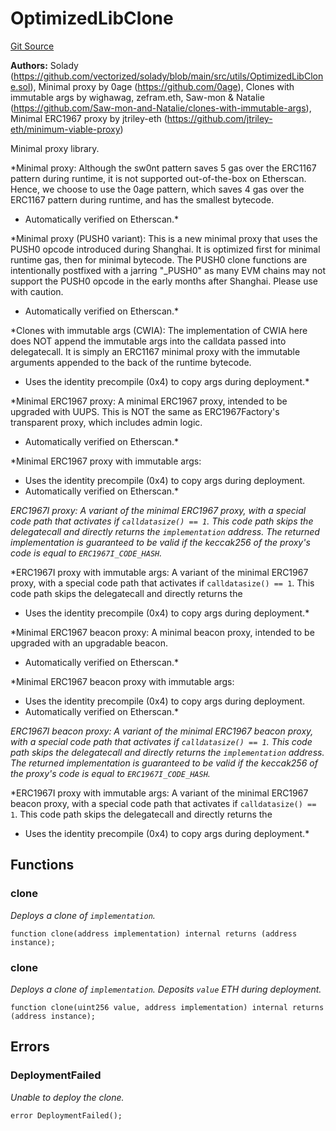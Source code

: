# OptimizedLibClone
[Git Source](https://github.com/VerisLabs/KAM/blob/26924a026af1e1620e830002fd931ff7e42525b6/src/libraries/OptimizedLibClone.sol)

**Authors:**
Solady (https://github.com/vectorized/solady/blob/main/src/utils/OptimizedLibClone.sol), Minimal proxy by 0age (https://github.com/0age), Clones with immutable args by wighawag, zefram.eth, Saw-mon & Natalie
(https://github.com/Saw-mon-and-Natalie/clones-with-immutable-args), Minimal ERC1967 proxy by jtriley-eth (https://github.com/jtriley-eth/minimum-viable-proxy)

Minimal proxy library.

*Minimal proxy:
Although the sw0nt pattern saves 5 gas over the ERC1167 pattern during runtime,
it is not supported out-of-the-box on Etherscan. Hence, we choose to use the 0age pattern,
which saves 4 gas over the ERC1167 pattern during runtime, and has the smallest bytecode.
- Automatically verified on Etherscan.*

*Minimal proxy (PUSH0 variant):
This is a new minimal proxy that uses the PUSH0 opcode introduced during Shanghai.
It is optimized first for minimal runtime gas, then for minimal bytecode.
The PUSH0 clone functions are intentionally postfixed with a jarring "_PUSH0" as
many EVM chains may not support the PUSH0 opcode in the early months after Shanghai.
Please use with caution.
- Automatically verified on Etherscan.*

*Clones with immutable args (CWIA):
The implementation of CWIA here does NOT append the immutable args into the calldata
passed into delegatecall. It is simply an ERC1167 minimal proxy with the immutable arguments
appended to the back of the runtime bytecode.
- Uses the identity precompile (0x4) to copy args during deployment.*

*Minimal ERC1967 proxy:
A minimal ERC1967 proxy, intended to be upgraded with UUPS.
This is NOT the same as ERC1967Factory's transparent proxy, which includes admin logic.
- Automatically verified on Etherscan.*

*Minimal ERC1967 proxy with immutable args:
- Uses the identity precompile (0x4) to copy args during deployment.
- Automatically verified on Etherscan.*

*ERC1967I proxy:
A variant of the minimal ERC1967 proxy, with a special code path that activates
if `calldatasize() == 1`. This code path skips the delegatecall and directly returns the
`implementation` address. The returned implementation is guaranteed to be valid if the
keccak256 of the proxy's code is equal to `ERC1967I_CODE_HASH`.*

*ERC1967I proxy with immutable args:
A variant of the minimal ERC1967 proxy, with a special code path that activates
if `calldatasize() == 1`. This code path skips the delegatecall and directly returns the
- Uses the identity precompile (0x4) to copy args during deployment.*

*Minimal ERC1967 beacon proxy:
A minimal beacon proxy, intended to be upgraded with an upgradable beacon.
- Automatically verified on Etherscan.*

*Minimal ERC1967 beacon proxy with immutable args:
- Uses the identity precompile (0x4) to copy args during deployment.
- Automatically verified on Etherscan.*

*ERC1967I beacon proxy:
A variant of the minimal ERC1967 beacon proxy, with a special code path that activates
if `calldatasize() == 1`. This code path skips the delegatecall and directly returns the
`implementation` address. The returned implementation is guaranteed to be valid if the
keccak256 of the proxy's code is equal to `ERC1967I_CODE_HASH`.*

*ERC1967I proxy with immutable args:
A variant of the minimal ERC1967 beacon proxy, with a special code path that activates
if `calldatasize() == 1`. This code path skips the delegatecall and directly returns the
- Uses the identity precompile (0x4) to copy args during deployment.*


## Functions
### clone

*Deploys a clone of `implementation`.*


```solidity
function clone(address implementation) internal returns (address instance);
```

### clone

*Deploys a clone of `implementation`.
Deposits `value` ETH during deployment.*


```solidity
function clone(uint256 value, address implementation) internal returns (address instance);
```

## Errors
### DeploymentFailed
*Unable to deploy the clone.*


```solidity
error DeploymentFailed();
```

